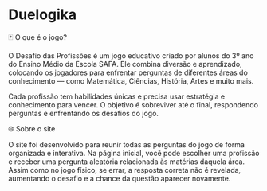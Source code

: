 # Duelogika
🃏 O que é o jogo?

O Desafio das Profissões é um jogo educativo criado por alunos do 3º ano do Ensino Médio da Escola SAFA. Ele combina diversão e aprendizado, colocando os jogadores para enfrentar perguntas de diferentes áreas do conhecimento — como Matemática, Ciências, História, Artes e muito mais.

Cada profissão tem habilidades únicas e precisa usar estratégia e conhecimento para vencer. O objetivo é sobreviver até o final, respondendo perguntas e enfrentando os desafios do jogo.

🌐 Sobre o site

O site foi desenvolvido para reunir todas as perguntas do jogo de forma organizada e interativa. Na página inicial, você pode escolher uma profissão e receber uma pergunta aleatória relacionada às matérias daquela área. Assim como no jogo físico, se errar, a resposta correta não é revelada, aumentando o desafio e a chance da questão aparecer novamente.
